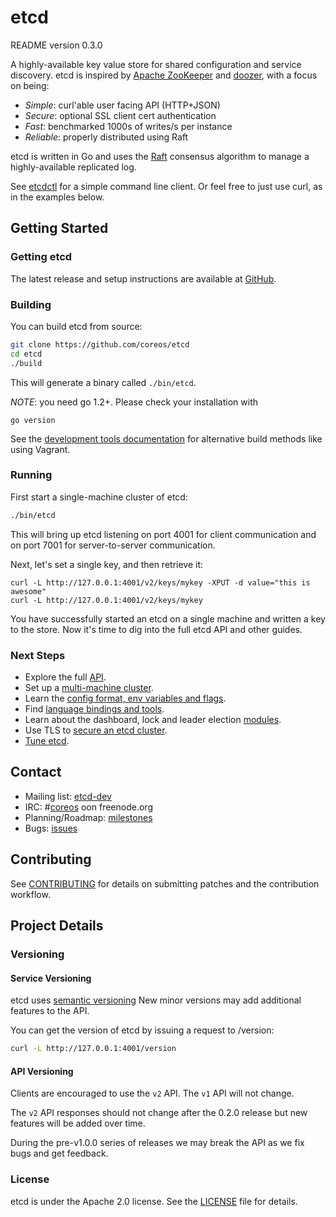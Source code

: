 # etcd

README version 0.3.0

A highly-available key value store for shared configuration and service discovery.
etcd is inspired by [Apache ZooKeeper][zookeeper] and [doozer][doozer], with a focus on being:

* *Simple*: curl'able user facing API (HTTP+JSON)
* *Secure*: optional SSL client cert authentication
* *Fast*: benchmarked 1000s of writes/s per instance
* *Reliable*: properly distributed using Raft

etcd is written in Go and uses the [Raft][raft] consensus algorithm to manage a highly-available replicated log.

See [etcdctl][etcdctl] for a simple command line client.
Or feel free to just use curl, as in the examples below.

[zookeeper]: http://zookeeper.apache.org/
[doozer]: https://github.com/ha/doozerd
[raft]: http://raftconsensus.github.io/
[etcdctl]: http://github.com/coreos/etcdctl/

## Getting Started

### Getting etcd

The latest release and setup instructions are available at [GitHub][github-release].

[github-release]: https://github.com/coreos/etcd/releases/


### Building

You can build etcd from source:

```sh
git clone https://github.com/coreos/etcd
cd etcd
./build
```

This will generate a binary called `./bin/etcd`.

_NOTE_: you need go 1.2+. Please check your installation with

```
go version
```

See the [development tools documentation][development-tools] for alternative build methods like using Vagrant.

[development-tools]: https://github.com/coreos/etcd/blob/master/Documentation/development-tools.md

### Running

First start a single-machine cluster of etcd:

```sh
./bin/etcd
```

This will bring up etcd listening on port 4001 for client communication and on port 7001 for server-to-server communication.

Next, let's set a single key, and then retrieve it:

```
curl -L http://127.0.0.1:4001/v2/keys/mykey -XPUT -d value="this is awesome"
curl -L http://127.0.0.1:4001/v2/keys/mykey
```

You have successfully started an etcd on a single machine and written a key to the store. Now it's time to dig into the full etcd API and other guides.

### Next Steps

- Explore the full [API][api].
- Set up a [multi-machine cluster][clustering].
- Learn the [config format, env variables and flags][configuration].
- Find [language bindings and tools][libraries-and-tools].
- Learn about the dashboard, lock and leader election [modules][modules].
- Use TLS to [secure an etcd cluster][security].
- [Tune etcd][tuning].

[api]: https://github.com/coreos/etcd/blob/master/Documentation/api.md
[clustering]: https://github.com/coreos/etcd/blob/master/Documentation/clustering.md
[configuration]: https://github.com/coreos/etcd/blob/master/Documentation/configuration.md
[libraries-and-tools]: https://github.com/coreos/etcd/blob/master/Documentation/libraries-and-tools.md
[modules]: https://github.com/coreos/etcd/blob/master/Documentation/modules.md
[security]: https://github.com/coreos/etcd/blob/master/Documentation/security.md
[tuning]: https://github.com/coreos/etcd/blob/master/Documentation/tuning.md

## Contact

- Mailing list: [etcd-dev](http://coreos.com/lists/etcd-dev/)
- IRC: #[coreos](irc://irc.freenode.org:6667/#coreos) oon freenode.org
- Planning/Roadmap: [milestones](https://github.com/coreos/etcd/issues/milestones)
- Bugs: [issues](https://github.com/coreos/etcd/issues)

## Contributing

See [CONTRIBUTING](CONTRIBUTING.md) for details on submitting patches and the contribution workflow.

## Project Details

### Versioning

#### Service Versioning

etcd uses [semantic versioning](http://semver.org)
New minor versions may add additional features to the API.

You can get the version of etcd by issuing a request to /version:

```sh
curl -L http://127.0.0.1:4001/version
```

#### API Versioning

Clients are encouraged to use the `v2` API. The `v1` API will not change.

The `v2` API responses should not change after the 0.2.0 release but new features will be added over time.

During the pre-v1.0.0 series of releases we may break the API as we fix bugs and get feedback.

### License

etcd is under the Apache 2.0 license. See the [LICENSE](LICENSE) file for details.
